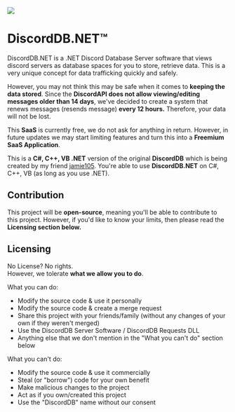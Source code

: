 ![](https://media.discordapp.net/attachments/920270362334355506/1047979368196092004/DiscordDB.png?size=10) 
# DiscordDB.NET™
DiscordDB.NET is a .NET Discord Database Server software that views discord servers as database spaces for you to store, retrieve data. This is a very unique concept for data trafficking quickly and safely.

However, you may not think this may be safe when it comes to **keeping the data stored**. Since the **DiscordAPI does not allow viewing/editing messages older than 14 days**, we've decided to create a system that renews messages (resends message) **every 12 hours.** Therefore, your data will not be lost.

This **SaaS** is currently free, we do not ask for anything in return. However, in future updates we may start limiting features and turn this into a **Freemium SaaS Application**.

This is a **C#, C++, VB .NET** version of the original **DiscordDB** which is being created by my friend [jamie105](https://github.com/jamie105). You're able to use **DiscordDB.NET** on C#, C++, VB (as long as you use .NET).

## Contribution

This project will be **open-source**, meaning you'll be able to contribute to this project. However, if you'd like to know your limits, then please read the **Licensing section below.**

## Licensing

No License? No rights.\
However, we tolerate **what we allow you to do**.

What you can do:
- Modify the source code & use it personally
- Modify the source code & create a merge request
- Share this project with your friends/family (without any changes of your own if they weren't merged)
- Use the DiscordDB Server Software / DiscordDB Requests DLL
- Anything else that we don't mention in the "What you can't do" section below

What you can't do:
- Modify the source code & use it commercially
- Steal (or "borrow") code for your own benefit
- Make malicious changes to the project
- Act as if you own/created this project
- Use the "DiscordDB" name without our consent
